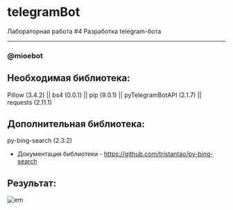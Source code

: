 # telegramBot
Лабораторная работа #4 Разработка telegram-бота
***
### @mioebot

## Необходимая библиотека:
Pillow (3.4.2) || bs4 (0.0.1) || pip (9.0.1) || pyTelegramBotAPI (2.1.7) || requests (2.11.1)

## Дополнительная библиотека:
py-bing-search (2.3.2)
* Документация библиотеки - https://github.com/tristantao/py-bing-search

## Результат:
![em](https://cloud.githubusercontent.com/assets/16230771/20807749/39956628-b811-11e6-93ba-7177aebc490d.png)
